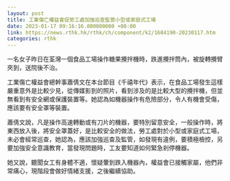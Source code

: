 ```yaml
---
layout: post
title: 工業傷亡權益會促勞工處加強巡查監管小型或家庭式工場
date: 2023-01-17 09:16:16.000000000 +08:00
link: https://news.rthk.hk/rthk/ch/component/k2/1684190-20230117.htm
categories: rthk
---
```


一名女子昨日在荃灣一個食品工場操作糖果攪拌機時，跌進攪拌筒內，被旋轉攪臂夾到，送院後不治。

工業傷亡權益會總幹事蕭倩文在本台節目《千禧年代》表示，在食品工場發生這樣嚴重意外是比較少見，從傳媒影到的照片，看到涉及的是比較大型的攪拌機，但並無看到有安全網或保護裝置等。她認為如機器操作有危險部分，令人有機會受傷，應該要有安全罩等裝置。

蕭倩文說，凡是操作高速轉動或有刀片的機器，要特別留意安全，一般操作時，將東西放入後，將安全罩蓋好，是比較安全的做法，勞工處對於小型或家庭式工場，未必會經常巡查，她認為，應該加強巡查及監管，如發現有違例，要積極檢控，另要加強安全意識教育，當發現問題時，工友要知道如何緊急剎停機器。

她又說，聽聞女工有身體不適，懷疑暈到跌入機器內，權益會已接觸家屬，他們非常痛心，現階段會做好情緒支援，之後繼續協助。
